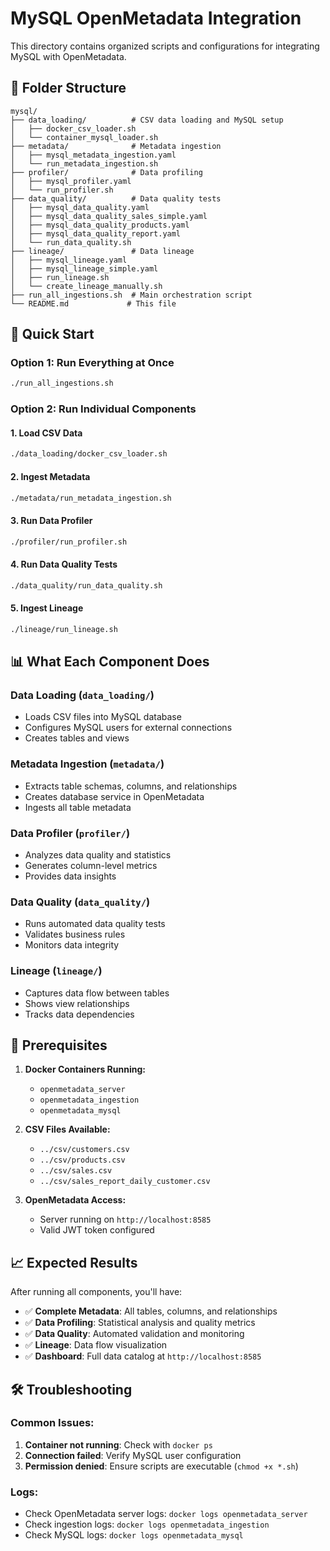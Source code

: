 # MySQL OpenMetadata Integration

This directory contains organized scripts and configurations for integrating MySQL with OpenMetadata.

## 📁 Folder Structure

```
mysql/
├── data_loading/          # CSV data loading and MySQL setup
│   ├── docker_csv_loader.sh
│   └── container_mysql_loader.sh
├── metadata/              # Metadata ingestion
│   ├── mysql_metadata_ingestion.yaml
│   └── run_metadata_ingestion.sh
├── profiler/              # Data profiling
│   ├── mysql_profiler.yaml
│   └── run_profiler.sh
├── data_quality/          # Data quality tests
│   ├── mysql_data_quality.yaml
│   ├── mysql_data_quality_sales_simple.yaml
│   ├── mysql_data_quality_products.yaml
│   ├── mysql_data_quality_report.yaml
│   └── run_data_quality.sh
├── lineage/               # Data lineage
│   ├── mysql_lineage.yaml
│   ├── mysql_lineage_simple.yaml
│   ├── run_lineage.sh
│   └── create_lineage_manually.sh
├── run_all_ingestions.sh  # Main orchestration script
└── README.md             # This file
```

## 🚀 Quick Start

### Option 1: Run Everything at Once
```bash
./run_all_ingestions.sh
```

### Option 2: Run Individual Components

#### 1. Load CSV Data
```bash
./data_loading/docker_csv_loader.sh
```

#### 2. Ingest Metadata
```bash
./metadata/run_metadata_ingestion.sh
```

#### 3. Run Data Profiler
```bash
./profiler/run_profiler.sh
```

#### 4. Run Data Quality Tests
```bash
./data_quality/run_data_quality.sh
```

#### 5. Ingest Lineage
```bash
./lineage/run_lineage.sh
```

## 📊 What Each Component Does

### Data Loading (`data_loading/`)
- Loads CSV files into MySQL database
- Configures MySQL users for external connections
- Creates tables and views

### Metadata Ingestion (`metadata/`)
- Extracts table schemas, columns, and relationships
- Creates database service in OpenMetadata
- Ingests all table metadata

### Data Profiler (`profiler/`)
- Analyzes data quality and statistics
- Generates column-level metrics
- Provides data insights

### Data Quality (`data_quality/`)
- Runs automated data quality tests
- Validates business rules
- Monitors data integrity

### Lineage (`lineage/`)
- Captures data flow between tables
- Shows view relationships
- Tracks data dependencies

## 🔧 Prerequisites

1. **Docker Containers Running:**
   - `openmetadata_server`
   - `openmetadata_ingestion`
   - `openmetadata_mysql`

2. **CSV Files Available:**
   - `../csv/customers.csv`
   - `../csv/products.csv`
   - `../csv/sales.csv`
   - `../csv/sales_report_daily_customer.csv`

3. **OpenMetadata Access:**
   - Server running on `http://localhost:8585`
   - Valid JWT token configured

## 📈 Expected Results

After running all components, you'll have:

- ✅ **Complete Metadata**: All tables, columns, and relationships
- ✅ **Data Profiling**: Statistical analysis and quality metrics
- ✅ **Data Quality**: Automated validation and monitoring
- ✅ **Lineage**: Data flow visualization
- ✅ **Dashboard**: Full data catalog at `http://localhost:8585`

## 🛠️ Troubleshooting

### Common Issues:
1. **Container not running**: Check with `docker ps`
2. **Connection failed**: Verify MySQL user configuration
3. **Permission denied**: Ensure scripts are executable (`chmod +x *.sh`)

### Logs:
- Check OpenMetadata server logs: `docker logs openmetadata_server`
- Check ingestion logs: `docker logs openmetadata_ingestion`
- Check MySQL logs: `docker logs openmetadata_mysql` 